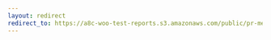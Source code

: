 ```yaml
---
layout: redirect
redirect_to: https://a8c-woo-test-reports.s3.amazonaws.com/public/pr-merge/37380/e2e/index.html
---
```

